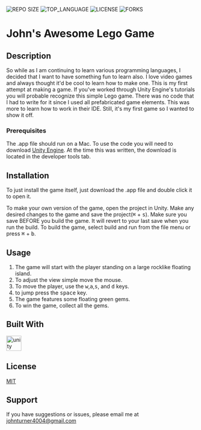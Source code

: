 ![REPO SIZE](https://img.shields.io/github/repo-size/johnturner4004/johns-awesome-lego-game.svg?style=for-the-badge) ![TOP_LANGUAGE](https://img.shields.io/github/languages/top/johnturner4004/johns-awesome-lego-game.svg?style=for-the-badge) ![LICENSE](https://img.shields.io/github/license/johnturner4004/johns-awesome-lego-game?style=for-the-badge) ![FORKS](https://img.shields.io/github/forks/johnturner4004/johns-awesome-lego-game.svg?style=for-the-badge&social)

# John's Awesome Lego Game

## Description

So while as I am continuing to learn various programming languages, I decided that I want to have something fun to learn also. I love video games and always thought it'd be cool to learn how to make one. This is my first attempt at making a game. If you've worked through Unity Engine's tutorials you will probable recognize this simple Lego game. There was no code that I had to write for it since I used all prefabricated game elements. This was more to learn how to work in their IDE. Still, it's my first game so I wanted to show it off.

### Prerequisites

The .app file should run on a Mac. To use the code you will need to download [Unity Engine](https://unity.com/). At the time this was written, the download is located in the developer tools tab.

## Installation

To just install the game itself, just download the .app file and double click it to open it.

To make your own version of the game, open the project in Unity. Make any desired changes to the game and save the project(<kbd>&#8984;</kbd> + <kbd>s</kbd>). Make sure you save BEFORE you build the game. It will revert to your last save when you run the build. To build the game, select build and run from the file menu or press <kbd>&#8984;</kbd> + <kbd>b</kbd>.

## Usage

1. The game will start with the player standing on a large rocklike floating island. 
2. To adjust the view simple move the mouse.
3. To move the player, use the <kbd>w</kbd>,<kbd>a</kbd>,<kbd>s</kbd>, and <kbd>d</kbd> keys.
4. to jump press the <kbd>space</kbd> key.
5. The game features some floating green gems.
6. To win the game, collect all the gems.

## Built With

<a href="https://unity.com/" target="_blank"> <img src="https://www.vectorlogo.zone/logos/unity3d/unity3d-icon.svg" alt="unity" width="40" height="40"/> </a>

## License

[MIT](https://choosealicense.com/licenses/mit/)

## Support

If you have suggestions or issues, please email me at [johnturner4004@gmail.com](mailto:johnturner4004@gmail.com)
